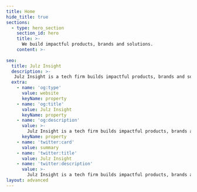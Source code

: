 ```yaml
---
title: Home
hide_title: true
sections:
  - type: hero_section
    section_id: hero
    title: >-
      We build impactful products, brands and solutions.
    content: >- 
    
seo:
  title: Julz Insight
  description: >-
   Julz Insight is a tech firm builds impactful products, brands and solutions. From conception to market dominance. Turning ideas into reality.
  extra:
    - name: 'og:type'
      value: website
      keyName: property
    - name: 'og:title'
      value: Julz Insight
      keyName: property
    - name: 'og:description'
      value: >-
        Julz Insight is a tech firm builds impactful products, brands and solutions. From conception to market dominance. Turning ideas into reality.
      keyName: property
    - name: 'twitter:card'
      value: summary
    - name: 'twitter:title'
      value: Julz Insight
    - name: 'twitter:description'
      value: >-
        Julz Insight is a tech firm builds impactful products, brands and solutions. From conception to market dominance. Turning ideas into reality.
layout: advanced
---
```

